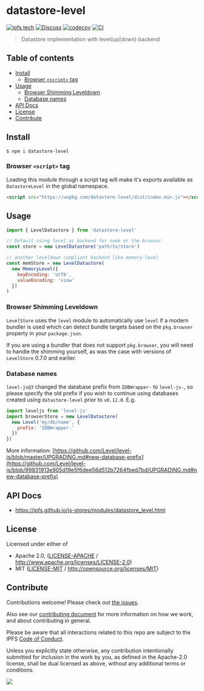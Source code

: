 # datastore-level <!-- omit in toc -->

[![ipfs.tech](https://img.shields.io/badge/project-IPFS-blue.svg?style=flat-square)](https://ipfs.tech)
[![Discuss](https://img.shields.io/discourse/https/discuss.ipfs.tech/posts.svg?style=flat-square)](https://discuss.ipfs.tech)
[![codecov](https://img.shields.io/codecov/c/github/ipfs/js-stores.svg?style=flat-square)](https://codecov.io/gh/ipfs/js-stores)
[![CI](https://img.shields.io/github/actions/workflow/status/ipfs/js-stores/js-test-and-release.yml?branch=master\&style=flat-square)](https://github.com/ipfs/js-stores/actions/workflows/js-test-and-release.yml?query=branch%3Amaster)

> Datastore implementation with level(up|down) backend

## Table of contents <!-- omit in toc -->

- [Install](#install)
  - [Browser `<script>` tag](#browser-script-tag)
- [Usage](#usage)
  - [Browser Shimming Leveldown](#browser-shimming-leveldown)
  - [Database names](#database-names)
- [API Docs](#api-docs)
- [License](#license)
- [Contribute](#contribute)

## Install

```console
$ npm i datastore-level
```

### Browser `<script>` tag

Loading this module through a script tag will make it's exports available as `DatastoreLevel` in the global namespace.

```html
<script src="https://unpkg.com/datastore-level/dist/index.min.js"></script>
```

## Usage

```js
import { LevelDatastore } from 'datastore-level'

// Default using level as backend for node or the browser
const store = new LevelDatastore('path/to/store')

// another leveldown compliant backend like memory-level
const memStore = new LevelDatastore(
  new MemoryLevel({
    keyEncoding: 'utf8',
    valueEncoding: 'view'
  })
)
```

### Browser Shimming Leveldown

`LevelStore` uses the `level` module to automatically use `level` if a modern bundler is used which can detect bundle targets based on the `pkg.browser` property in your `package.json`.

If you are using a bundler that does not support `pkg.browser`, you will need to handle the shimming yourself, as was the case with versions of `LevelStore` 0.7.0 and earlier.

### Database names

`level-js@3` changed the database prefix from `IDBWrapper-` to `level-js-`, so please specify the old prefix if you wish to continue using databases created using `datastore-level` prior to `v0.12.0`.  E.g.

```javascript
import leveljs from 'level-js'
import browserStore = new LevelDatastore(
  new Level('my/db/name', {
    prefix: 'IDBWrapper-'
  })
})
```

More information: [https://github.com/Level/level-js/blob/master/UPGRADING.md#new-database-prefix](https://github.com/Level/level-js/blob/99831913e905d19e5f6dee56d512b7264fbed7bd/UPGRADING.md#new-database-prefix)

## API Docs

- <https://ipfs.github.io/js-stores/modules/datastore_level.html>

## License

Licensed under either of

- Apache 2.0, ([LICENSE-APACHE](LICENSE-APACHE) / <http://www.apache.org/licenses/LICENSE-2.0>)
- MIT ([LICENSE-MIT](LICENSE-MIT) / <http://opensource.org/licenses/MIT>)

## Contribute

Contributions welcome! Please check out [the issues](https://github.com/ipfs/js-stores/issues).

Also see our [contributing document](https://github.com/ipfs/community/blob/master/CONTRIBUTING_JS.md) for more information on how we work, and about contributing in general.

Please be aware that all interactions related to this repo are subject to the IPFS [Code of Conduct](https://github.com/ipfs/community/blob/master/code-of-conduct.md).

Unless you explicitly state otherwise, any contribution intentionally submitted for inclusion in the work by you, as defined in the Apache-2.0 license, shall be dual licensed as above, without any additional terms or conditions.

[![](https://cdn.rawgit.com/jbenet/contribute-ipfs-gif/master/img/contribute.gif)](https://github.com/ipfs/community/blob/master/CONTRIBUTING.md)
